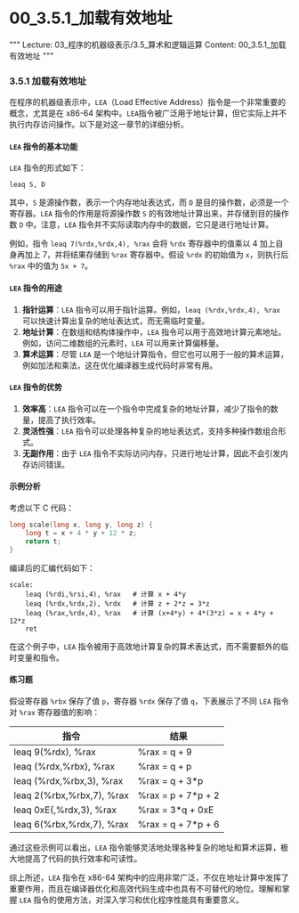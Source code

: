 # 00_3.5.1_加载有效地址

"""
Lecture: 03_程序的机器级表示/3.5_算术和逻辑运算
Content: 00_3.5.1_加载有效地址
"""

### 3.5.1 加载有效地址

在程序的机器级表示中，`LEA`（Load Effective Address）指令是一个非常重要的概念，尤其是在 x86-64 架构中。`LEA`指令被广泛用于地址计算，但它实际上并不执行内存访问操作。以下是对这一章节的详细分析。

#### `LEA` 指令的基本功能

`LEA` 指令的形式如下：
```
leaq S, D
```
其中，`S` 是源操作数，表示一个内存地址表达式，而 `D` 是目的操作数，必须是一个寄存器。`LEA` 指令的作用是将源操作数 `S` 的有效地址计算出来，并存储到目的操作数 `D` 中。注意，`LEA` 指令并不实际读取内存中的数据，它只是进行地址计算。

例如，指令 `leaq 7(%rdx,%rdx,4), %rax` 会将 `%rdx` 寄存器中的值乘以 4 加上自身再加上 7，并将结果存储到 `%rax` 寄存器中。假设 `%rdx` 的初始值为 `x`，则执行后 `%rax` 中的值为 `5x + 7`。

#### `LEA` 指令的用途

1. **指针运算**：`LEA` 指令可以用于指针运算。例如，`leaq (%rdx,%rdx,4), %rax` 可以快速计算出复杂的地址表达式，而无需临时变量。
2. **地址计算**：在数组和结构体操作中，`LEA` 指令可以用于高效地计算元素地址。例如，访问二维数组的元素时，`LEA` 可以用来计算偏移量。
3. **算术运算**：尽管 `LEA` 是一个地址计算指令，但它也可以用于一般的算术运算，例如加法和乘法，这在优化编译器生成代码时非常有用。

#### `LEA` 指令的优势

1. **效率高**：`LEA` 指令可以在一个指令中完成复杂的地址计算，减少了指令的数量，提高了执行效率。
2. **灵活性强**：`LEA` 指令可以处理各种复杂的地址表达式，支持多种操作数组合形式。
3. **无副作用**：由于 `LEA` 指令不实际访问内存，只进行地址计算，因此不会引发内存访问错误。

#### 示例分析

考虑以下 C 代码：
```c
long scale(long x, long y, long z) {
    long t = x + 4 * y + 12 * z;
    return t;
}
```
编译后的汇编代码如下：
```assembly
scale:
    leaq (%rdi,%rsi,4), %rax   # 计算 x + 4*y
    leaq (%rdx,%rdx,2), %rdx   # 计算 z + 2*z = 3*z
    leaq (%rax,%rdx,4), %rax   # 计算 (x+4*y) + 4*(3*z) = x + 4*y + 12*z
    ret
```
在这个例子中，`LEA` 指令被用于高效地计算复杂的算术表达式，而不需要额外的临时变量和指令。

#### 练习题

假设寄存器 `%rbx` 保存了值 `p`，寄存器 `%rdx` 保存了值 `q`，下表展示了不同 `LEA` 指令对 `%rax` 寄存器值的影响：

| 指令                     | 结果                  |
|-------------------------|-----------------------|
| leaq 9(%rdx), %rax      | %rax = q + 9          |
| leaq (%rdx,%rbx), %rax  | %rax = q + p          |
| leaq (%rdx,%rbx,3), %rax| %rax = q + 3*p        |
| leaq 2(%rbx,%rbx,7), %rax| %rax = p + 7*p + 2   |
| leaq 0xE(,%rdx,3), %rax | %rax = 3*q + 0xE      |
| leaq 6(%rbx,%rdx,7), %rax| %rax = q + 7*p + 6   |

通过这些示例可以看出，`LEA` 指令能够灵活地处理各种复杂的地址和算术运算，极大地提高了代码的执行效率和可读性。

综上所述，`LEA` 指令在 x86-64 架构中的应用非常广泛，不仅在地址计算中发挥了重要作用，而且在编译器优化和高效代码生成中也具有不可替代的地位。理解和掌握 `LEA` 指令的使用方法，对深入学习和优化程序性能具有重要意义。